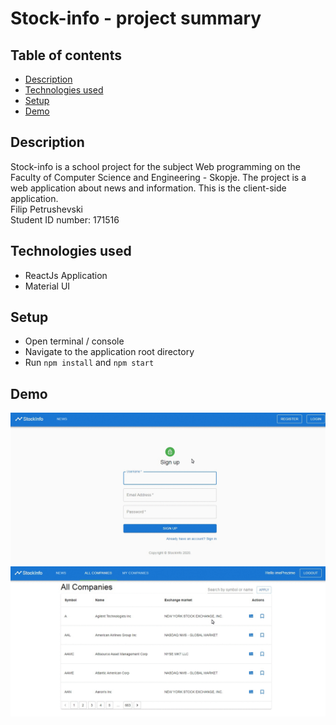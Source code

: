 # Stock-info - project summary
## Table of contents
* [Description](#description)
* [Technologies used](#technologies-used)
* [Setup](#setup)
* [Demo](#demo)
## Description
Stock-info is a school project for the subject Web programming on the Faculty of Computer Science and Engineering - Skopje. The project is a web application about news and information. This is the client-side application.  
Filip Petrushevski  
Student ID number: 171516
## Technologies used
- ReactJs Application
- Material UI
## Setup
- Open terminal / console
- Navigate to the application root directory
- Run `npm install` and `npm start`
## Demo
![Demo1](demo/demo.gif)
![Demo2](demo/demo2.gif)